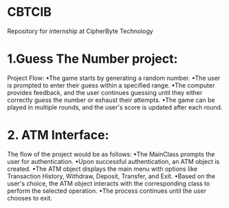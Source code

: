 # CBTCIB
Repository  for internship at CipherByte Technology
# 1.Guess The Number project:
Project Flow:
•The game starts by generating a random number.
•The user is prompted to enter their guess within a specified range.
•The computer provides feedback, and the user continues guessing until they either correctly guess the number or exhaust their attempts.
•The game can be played in multiple rounds, and the user's score is updated after each round.
# 2. ATM Interface:
The flow of the project would be as follows:
•The MainClass prompts the user for authentication.
•Upon successful authentication, an ATM object is created.
•The ATM object displays the main menu with options like Transaction History, Withdraw, Deposit, Transfer, and Exit.
•Based on the user's choice, the ATM object interacts with the corresponding class to perform the selected operation.
•The process continues until the user chooses to exit.
